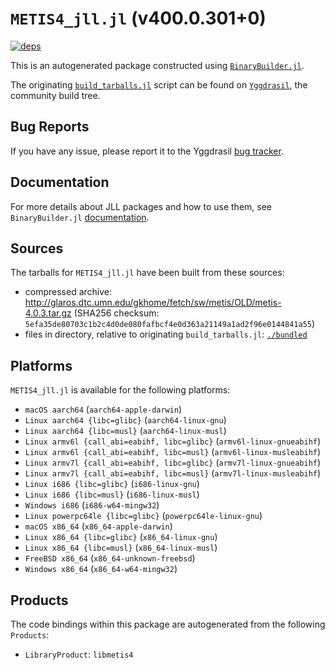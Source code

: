 # `METIS4_jll.jl` (v400.0.301+0)

[![deps](https://juliahub.com/docs/METIS4_jll/deps.svg)](https://juliahub.com/ui/Packages/METIS4_jll/VIVFr?page=2)

This is an autogenerated package constructed using [`BinaryBuilder.jl`](https://github.com/JuliaPackaging/BinaryBuilder.jl).

The originating [`build_tarballs.jl`](https://github.com/JuliaPackaging/Yggdrasil/blob/86b24292d0e779161d1227506a3312d2535f3d96/M/METIS/METIS@4/build_tarballs.jl) script can be found on [`Yggdrasil`](https://github.com/JuliaPackaging/Yggdrasil/), the community build tree.

## Bug Reports

If you have any issue, please report it to the Yggdrasil [bug tracker](https://github.com/JuliaPackaging/Yggdrasil/issues).

## Documentation

For more details about JLL packages and how to use them, see `BinaryBuilder.jl` [documentation](https://docs.binarybuilder.org/stable/jll/).

## Sources

The tarballs for `METIS4_jll.jl` have been built from these sources:

* compressed archive: http://glaros.dtc.umn.edu/gkhome/fetch/sw/metis/OLD/metis-4.0.3.tar.gz (SHA256 checksum: `5efa35de80703c1b2c4d0de080fafbcf4e0d363a21149a1ad2f96e0144841a55`)
* files in directory, relative to originating `build_tarballs.jl`: [`./bundled`](https://github.com/JuliaPackaging/Yggdrasil/tree/86b24292d0e779161d1227506a3312d2535f3d96/M/METIS/METIS@4/bundled)

## Platforms

`METIS4_jll.jl` is available for the following platforms:

* `macOS aarch64` (`aarch64-apple-darwin`)
* `Linux aarch64 {libc=glibc}` (`aarch64-linux-gnu`)
* `Linux aarch64 {libc=musl}` (`aarch64-linux-musl`)
* `Linux armv6l {call_abi=eabihf, libc=glibc}` (`armv6l-linux-gnueabihf`)
* `Linux armv6l {call_abi=eabihf, libc=musl}` (`armv6l-linux-musleabihf`)
* `Linux armv7l {call_abi=eabihf, libc=glibc}` (`armv7l-linux-gnueabihf`)
* `Linux armv7l {call_abi=eabihf, libc=musl}` (`armv7l-linux-musleabihf`)
* `Linux i686 {libc=glibc}` (`i686-linux-gnu`)
* `Linux i686 {libc=musl}` (`i686-linux-musl`)
* `Windows i686` (`i686-w64-mingw32`)
* `Linux powerpc64le {libc=glibc}` (`powerpc64le-linux-gnu`)
* `macOS x86_64` (`x86_64-apple-darwin`)
* `Linux x86_64 {libc=glibc}` (`x86_64-linux-gnu`)
* `Linux x86_64 {libc=musl}` (`x86_64-linux-musl`)
* `FreeBSD x86_64` (`x86_64-unknown-freebsd`)
* `Windows x86_64` (`x86_64-w64-mingw32`)

## Products

The code bindings within this package are autogenerated from the following `Products`:

* `LibraryProduct`: `libmetis4`
